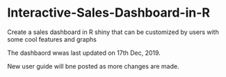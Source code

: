 # Interactive-Sales-Dashboard-in-R
Create a sales dashboard in R shiny that can be customized by users with some cool features and graphs

The dashbaord wwas last updated on 17th Dec, 2019. 

New user guide will bne posted as more changes are made.
